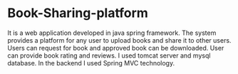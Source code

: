 # Book-Sharing-platform
It is a web application developed in java spring framework. The system provides a platform for any user to upload books and share it to other users. Users can request for book and approved book can be downloaded. User can provide book rating and reviews. I used tomcat server and mysql database. In the backend I used Spring MVC technology.
